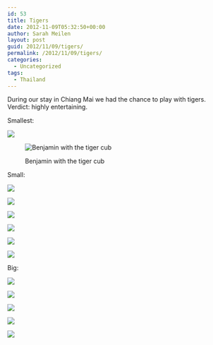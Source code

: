 ```yaml
---
id: 53
title: Tigers
date: 2012-11-09T05:32:50+00:00
author: Sarah Meilen
layout: post
guid: 2012/11/09/tigers/
permalink: /2012/11/09/tigers/
categories:
  - Uncategorized
tags:
  - Thailand
---
```

During our stay in Chiang Mai we had the chance to play with tigers. Verdict: highly entertaining. &nbsp;

Smallest:

![](http://static1.squarespace.com/static/5064cb5984ae62abc9229999/5064cb5a84ae62abc92299ae/509f0b63e4b039333cb4b908/1432178561091/2012-11-08+14.18.29.jpg.29.jpg?format=original)<figure style="width: 2500px" class="wp-caption alignnone">

![Benjamin with the tiger cub](http://static1.squarespace.com/static/5064cb5984ae62abc9229999/5064cb5a84ae62abc92299ae/509f0c1ee4b046b4295077c7/1432178579579/2012-11-08+14.19.37.jpg.37.jpg?format=original)<figcaption class="wp-caption-text">Benjamin with the tiger cub</figcaption></figure>

Small:

![](http://static1.squarespace.com/static/5064cb5984ae62abc9229999/5064cb5a84ae62abc92299ae/509f0d08e4b001bf1110b874/1432178583028/2012-11-08+14.42.54.jpg.54.jpg?format=original)

![](http://static1.squarespace.com/static/5064cb5984ae62abc9229999/5064cb5a84ae62abc92299ae/509f0e36e4b039333cb4beec/1432178586224/2012-11-08+14.45.05.jpg.05.jpg?format=original)

![](http://static1.squarespace.com/static/5064cb5984ae62abc9229999/5064cb5a84ae62abc92299ae/509f0ec1e4b039333cb4bfa9/1432178587540/2012-11-08+14.46.02.jpg.02.jpg?format=original)

![](http://static1.squarespace.com/static/5064cb5984ae62abc9229999/5064cb5a84ae62abc92299ae/509f0f7ee4b046b42950801e/1432178551538/2012-11-08+14.46.06.jpg.06.jpg?format=original)

![](http://static1.squarespace.com/static/5064cb5984ae62abc9229999/5064cb5a84ae62abc92299ae/509f1055e4b039333cb4c4c9/1432178600436/2012-11-08+14.50.02.jpg.02.jpg?format=original)

![](http://static1.squarespace.com/static/5064cb5984ae62abc9229999/5064cb5a84ae62abc92299ae/509f10b1e4b046b4295081bf/1432178571041/2012-11-08+14.48.18.jpg.18.jpg?format=original)

Big:

![](http://static1.squarespace.com/static/5064cb5984ae62abc9229999/5064cb5a84ae62abc92299ae/509f10eee4b046b429508226/1432178571200/2012-11-08+14.58.19.jpg.19.jpg?format=original)

![](http://static1.squarespace.com/static/5064cb5984ae62abc9229999/5064cb5a84ae62abc92299ae/509f1191e4b05a733d104756/1432178582193/2012-11-08+15.04.03.jpg.03.jpg?format=original)

![](http://static1.squarespace.com/static/5064cb5984ae62abc9229999/5064cb5a84ae62abc92299ae/509f11ebe4b046b4295084bf/1432178554419/2012-11-08+15.06.17.jpg.17.jpg?format=original)

![](http://static1.squarespace.com/static/5064cb5984ae62abc9229999/5064cb5a84ae62abc92299ae/509f1274e4b05a733d104a88/1432178562564/2012-11-08+15.06.33.jpg.33.jpg?format=original)

![](http://static1.squarespace.com/static/5064cb5984ae62abc9229999/5064cb5a84ae62abc92299ae/509f1350e4b046b4295086be/1432178574019/2012-11-08+15.01.12.jpg.12.jpg?format=original)
